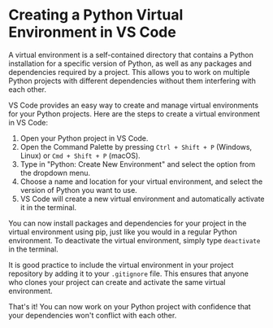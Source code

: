 # Creating a Python Virtual Environment in VS Code

A virtual environment is a self-contained directory that contains a Python installation for a specific version of Python, as well as any packages and dependencies required by a project. This allows you to work on multiple Python projects with different dependencies without them interfering with each other.

VS Code provides an easy way to create and manage virtual environments for your Python projects. Here are the steps to create a virtual environment in VS Code:

1. Open your Python project in VS Code.
2. Open the Command Palette by pressing `Ctrl + Shift + P` (Windows, Linux) or `Cmd + Shift + P` (macOS).
3. Type in "Python: Create New Environment" and select the option from the dropdown menu.
4. Choose a name and location for your virtual environment, and select the version of Python you want to use.
5. VS Code will create a new virtual environment and automatically activate it in the terminal.

You can now install packages and dependencies for your project in the virtual environment using pip, just like you would in a regular Python environment. To deactivate the virtual environment, simply type `deactivate` in the terminal.

It is good practice to include the virtual environment in your project repository by adding it to your `.gitignore` file. This ensures that anyone who clones your project can create and activate the same virtual environment.

That's it! You can now work on your Python project with confidence that your dependencies won't conflict with each other.
